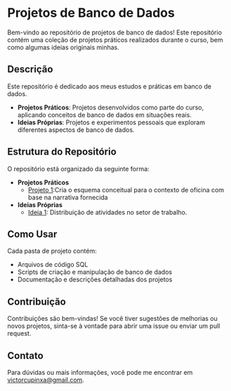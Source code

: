 # Projetos de Banco de Dados

Bem-vindo ao repositório de projetos de banco de dados! Este repositório contém uma coleção de projetos práticos realizados durante o curso, bem como algumas ideias originais minhas.

## Descrição

Este repositório é dedicado aos meus estudos e práticas em banco de dados.
- **Projetos Práticos**: Projetos desenvolvidos como parte do curso, aplicando conceitos de banco de dados em situações reais.
- **Ideias Próprias**: Projetos e experimentos pessoais que exploram diferentes aspectos de banco de dados.

## Estrutura do Repositório

O repositório está organizado da seguinte forma:

- **Projetos Práticos**
  - [Projeto 1](https://web.dio.me/lab/construindo-um-esquema-conceitual-do-zero/learning/4439efcd-0494-4854-9ecb-56972e5ddc14?back=/track/coding-future-suzano-analise-dados):Cria o esquema conceitual para o contexto de oficina com base na narrativa fornecida
- **Ideias Próprias**
  - [Ideia 1](./ideias/ideia1): Distribuição de atividades no setor de trabalho.

## Como Usar

Cada pasta de projeto contém:

- Arquivos de código SQL
- Scripts de criação e manipulação de banco de dados
- Documentação e descrições detalhadas dos projetos

## Contribuição

Contribuições são bem-vindas! Se você tiver sugestões de melhorias ou novos projetos, sinta-se à vontade para abrir uma issue ou enviar um pull request.

## Contato

Para dúvidas ou mais informações, você pode me encontrar em victorcupinxa@gmail.com.

